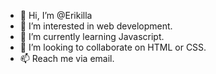 - 👋 Hi, I’m @Erikilla
- 👀 I’m interested in web development.
- 🌱 I’m currently learning Javascript.
- 💞️ I’m looking to collaborate on HTML or CSS.
- 📫 Reach me via email.

<!---
Erikilla/Erikilla is a ✨ special ✨ repository because its `README.md` (this file) appears on your GitHub profile.
You can click the Preview link to take a look at your changes.
--->
